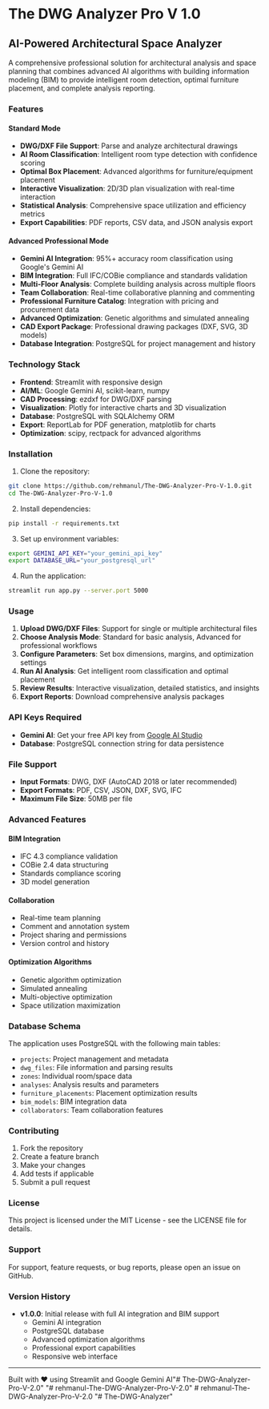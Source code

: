 # The DWG Analyzer Pro V 1.0

## AI-Powered Architectural Space Analyzer

A comprehensive professional solution for architectural analysis and space planning that combines advanced AI algorithms with building information modeling (BIM) to provide intelligent room detection, optimal furniture placement, and complete analysis reporting.

### Features

#### Standard Mode
- **DWG/DXF File Support**: Parse and analyze architectural drawings
- **AI Room Classification**: Intelligent room type detection with confidence scoring
- **Optimal Box Placement**: Advanced algorithms for furniture/equipment placement
- **Interactive Visualization**: 2D/3D plan visualization with real-time interaction
- **Statistical Analysis**: Comprehensive space utilization and efficiency metrics
- **Export Capabilities**: PDF reports, CSV data, and JSON analysis export

#### Advanced Professional Mode
- **Gemini AI Integration**: 95%+ accuracy room classification using Google's Gemini AI
- **BIM Integration**: Full IFC/COBie compliance and standards validation
- **Multi-Floor Analysis**: Complete building analysis across multiple floors
- **Team Collaboration**: Real-time collaborative planning and commenting
- **Professional Furniture Catalog**: Integration with pricing and procurement data
- **Advanced Optimization**: Genetic algorithms and simulated annealing
- **CAD Export Package**: Professional drawing packages (DXF, SVG, 3D models)
- **Database Integration**: PostgreSQL for project management and history

### Technology Stack

- **Frontend**: Streamlit with responsive design
- **AI/ML**: Google Gemini AI, scikit-learn, numpy
- **CAD Processing**: ezdxf for DWG/DXF parsing
- **Visualization**: Plotly for interactive charts and 3D visualization
- **Database**: PostgreSQL with SQLAlchemy ORM
- **Export**: ReportLab for PDF generation, matplotlib for charts
- **Optimization**: scipy, rectpack for advanced algorithms

### Installation

1. Clone the repository:
```bash
git clone https://github.com/rehmanul/The-DWG-Analyzer-Pro-V-1.0.git
cd The-DWG-Analyzer-Pro-V-1.0
```

2. Install dependencies:
```bash
pip install -r requirements.txt
```

3. Set up environment variables:
```bash
export GEMINI_API_KEY="your_gemini_api_key"
export DATABASE_URL="your_postgresql_url"
```

4. Run the application:
```bash
streamlit run app.py --server.port 5000
```

### Usage

1. **Upload DWG/DXF Files**: Support for single or multiple architectural files
2. **Choose Analysis Mode**: Standard for basic analysis, Advanced for professional workflows
3. **Configure Parameters**: Set box dimensions, margins, and optimization settings
4. **Run AI Analysis**: Get intelligent room classification and optimal placement
5. **Review Results**: Interactive visualization, detailed statistics, and insights
6. **Export Reports**: Download comprehensive analysis packages

### API Keys Required

- **Gemini AI**: Get your free API key from [Google AI Studio](https://makersuite.google.com)
- **Database**: PostgreSQL connection string for data persistence

### File Support

- **Input Formats**: DWG, DXF (AutoCAD 2018 or later recommended)
- **Export Formats**: PDF, CSV, JSON, DXF, SVG, IFC
- **Maximum File Size**: 50MB per file

### Advanced Features

#### BIM Integration
- IFC 4.3 compliance validation
- COBie 2.4 data structuring
- Standards compliance scoring
- 3D model generation

#### Collaboration
- Real-time team planning
- Comment and annotation system
- Project sharing and permissions
- Version control and history

#### Optimization Algorithms
- Genetic algorithm optimization
- Simulated annealing
- Multi-objective optimization
- Space utilization maximization

### Database Schema

The application uses PostgreSQL with the following main tables:
- `projects`: Project management and metadata
- `dwg_files`: File information and parsing results
- `zones`: Individual room/space data
- `analyses`: Analysis results and parameters
- `furniture_placements`: Placement optimization results
- `bim_models`: BIM integration data
- `collaborators`: Team collaboration features

### Contributing

1. Fork the repository
2. Create a feature branch
3. Make your changes
4. Add tests if applicable
5. Submit a pull request

### License

This project is licensed under the MIT License - see the LICENSE file for details.

### Support

For support, feature requests, or bug reports, please open an issue on GitHub.

### Version History

- **v1.0.0**: Initial release with full AI integration and BIM support
  - Gemini AI integration
  - PostgreSQL database
  - Advanced optimization algorithms
  - Professional export capabilities
  - Responsive web interface

---

Built with ❤️ using Streamlit and Google Gemini AI"# The-DWG-Analyzer-Pro-V-2.0" 
"# rehmanul-The-DWG-Analyzer-Pro-V-2.0" 
#   r e h m a n u l - T h e - D W G - A n a l y z e r - P r o - V - 2 . 0  
 "# The-DWG-Analyzer" 
